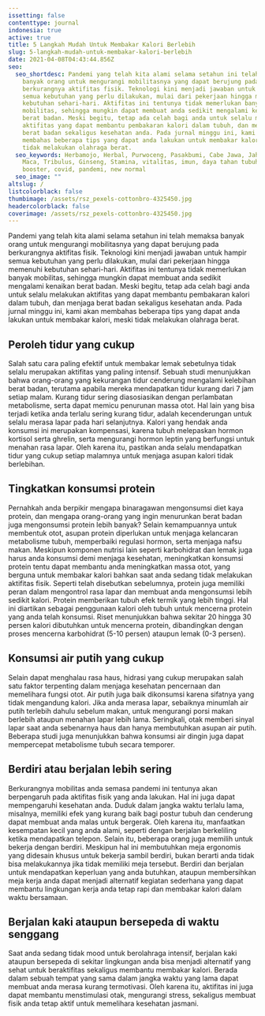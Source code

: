 ```yaml
---
issetting: false
contenttype: journal
indonesia: true
active: true
title: 5 Langkah Mudah Untuk Membakar Kalori Berlebih
slug: 5-langkah-mudah-untuk-membakar-kalori-berlebih
date: 2021-04-08T04:43:44.856Z
seo:
  seo_shortdesc: Pandemi yang telah kita alami selama setahun ini telah memaksa
    banyak orang untuk mengurangi mobilitasnya yang dapat berujung pada
    berkurangnya aktifitas fisik. Teknologi kini menjadi jawaban untuk hampir
    semua kebutuhan yang perlu dilakukan, mulai dari pekerjaan hingga memenuhi
    kebutuhan sehari-hari. Aktifitas ini tentunya tidak memerlukan banyak
    mobilitas, sehingga mungkin dapat membuat anda sedikit mengalami kenaikan
    berat badan. Meski begitu, tetap ada celah bagi anda untuk selalu melakukan
    aktifitas yang dapat membantu pembakaran kalori dalam tubuh, dan menjaga
    berat badan sekaligus kesehatan anda. Pada jurnal minggu ini, kami akan
    membahas beberapa tips yang dapat anda lakukan untuk membakar kalori, meski
    tidak melakukan olahraga berat.
  seo_keywords: Herbamojo, Herbal, Purwoceng, Pasakbumi, Cabe Jawa, Jahe Merah,
    Maca, Tribulus, Ginseng, Stamina, vitalitas, imun, daya tahan tubuh, immune
    booster, covid, pandemi, new normal
  seo_image: ""
altslug: /
listcolorblack: false
thumbimage: /assets/rsz_pexels-cottonbro-4325450.jpg
headercolorblack: false
coverimage: /assets/rsz_pexels-cottonbro-4325450.jpg
---
```

Pandemi yang telah kita alami selama setahun ini telah memaksa banyak orang untuk mengurangi mobilitasnya yang dapat berujung pada berkurangnya aktifitas fisik. Teknologi kini menjadi jawaban untuk hampir semua kebutuhan yang perlu dilakukan, mulai dari pekerjaan hingga memenuhi kebutuhan sehari-hari. Aktifitas ini tentunya tidak memerlukan banyak mobilitas, sehingga mungkin dapat membuat anda sedikit mengalami kenaikan berat badan. Meski begitu, tetap ada celah bagi anda untuk selalu melakukan aktifitas yang dapat membantu pembakaran kalori dalam tubuh, dan menjaga berat badan sekaligus kesehatan anda. Pada jurnal minggu ini, kami akan membahas beberapa tips yang dapat anda lakukan untuk membakar kalori, meski tidak melakukan olahraga berat.

## Peroleh tidur yang cukup


Salah satu cara paling efektif untuk membakar lemak sebetulnya tidak selalu merupakan aktifitas yang paling intensif. Sebuah studi menunjukkan bahwa orang-orang yang kekurangan tidur cenderung mengalami kelebihan berat badan, terutama apabila mereka mendapatkan tidur kurang dari 7 jam setiap malam. Kurang tidur sering diasosiasikan dengan perlambatan metabolisme, serta dapat memicu penurunan massa otot.
Hal lain yang bisa terjadi ketika anda terlalu sering kurang tidur, adalah kecenderungan untuk selalu merasa lapar pada hari selanjutnya. Kalori yang hendak anda konsumsi ini merupakan kompensasi, karena tubuh melepaskan hormon kortisol serta ghrelin, serta mengurangi hormon leptin yang berfungsi untuk menahan rasa lapar. Oleh karena itu, pastikan anda selalu mendapatkan tidur yang cukup setiap malamnya untuk menjaga asupan kalori tidak berlebihan.

## Tingkatkan konsumsi protein


Pernahkah anda berpikir mengapa binaragawan mengonsumsi diet kaya protein, dan mengapa orang-orang yang ingin menurunkan berat badan juga mengonsumsi protein lebih banyak? Selain kemampuannya untuk membentuk otot, asupan protein diperlukan untuk menjaga kelancaran metabolisme tubuh, memperbaiki regulasi hormon, serta menjaga nafsu makan.
Meskipun komponen nutrisi lain seperti karbohidrat dan lemak juga harus anda konsumsi demi menjaga kesehatan, meningkatkan konsumsi protein tentu dapat membantu anda meningkatkan massa otot, yang berguna untuk membakar kalori bahkan saat anda sedang tidak melakukan aktifitas fisik. Seperti telah disebutkan sebelumnya, protein juga memiliki peran dalam mengontrol rasa lapar dan membuat anda mengonsumsi lebih sedikit kalori.
Protein memberikan tubuh efek termik yang lebih tinggi. Hal ini diartikan sebagai penggunaan kalori oleh tubuh untuk mencerna protein yang anda telah konsumsi. Riset menunjukkan bahwa sekitar 20 hingga 30 persen kalori dibutuhkan untuk mencerna protein, dibandingkan dengan proses mencerna karbohidrat (5-10 persen) ataupun lemak (0-3 persen).

## Konsumsi air putih yang cukup


Selain dapat menghalau rasa haus, hidrasi yang cukup merupakan salah satu faktor terpenting dalam menjaga kesehatan pencernaan dan memelihara fungsi otot. Air putih juga baik dikonsumsi karena sifatnya yang tidak mengandung kalori. Jika anda merasa lapar, sebaiknya minumlah air putih terlebih dahulu sebelum makan, untuk mengurangi porsi makan berlebih ataupun menahan lapar lebih lama. Seringkali, otak memberi sinyal lapar saat anda sebenarnya haus dan hanya membutuhkan asupan air putih. Beberapa studi juga menunjukkan bahwa konsumsi air dingin juga dapat mempercepat metabolisme tubuh secara temporer.

## Berdiri atau berjalan lebih sering


Berkurangnya mobilitas anda semasa pandemi ini tentunya akan berpengaruh pada aktifitas fisik yang anda lakukan. Hal ini juga dapat mempengaruhi kesehatan anda. Duduk dalam jangka waktu terlalu lama, misalnya, memiliki efek yang kurang baik bagi postur tubuh dan cenderung dapat membuat anda malas untuk bergerak. Oleh karena itu, manfaatkan kesempatan kecil yang anda alami, seperti dengan berjalan berkeliling ketika mendapatkan telepon.
Selain itu, beberapa orang juga memilih untuk bekerja dengan berdiri. Meskipun hal ini membutuhkan meja ergonomis yang didesain khusus untuk bekerja sambil berdiri, bukan berarti anda tidak bisa melakukannya jika tidak memiliki meja tersebut. Berdiri dan berjalan untuk mendapatkan keperluan yang anda butuhkan, ataupun membersihkan meja kerja anda dapat menjadi alternatif kegiatan sederhana yang dapat membantu lingkungan kerja anda tetap rapi dan membakar kalori dalam waktu bersamaan.

## Berjalan kaki ataupun bersepeda di waktu senggang


Saat anda sedang tidak mood untuk berolahraga intensif, berjalan kaki ataupun bersepeda di sekitar lingkungan anda bisa menjadi alternatif yang sehat untuk beraktifitas sekaligus membantu membakar kalori. Berada dalam sebuah tempat yang sama dalam jangka waktu yang lama dapat membuat anda merasa kurang termotivasi. Oleh karena itu, aktifitas ini juga dapat membantu menstimulasi otak, mengurangi stress, sekaligus membuat fisik anda tetap aktif untuk memelihara kesehatan jasmani.